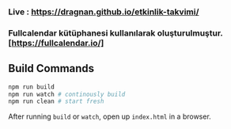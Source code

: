 
### Live : https://dragnan.github.io/etkinlik-takvimi/


### Fullcalendar kütüphanesi kullanılarak oluşturulmuştur. [https://fullcalendar.io/]




## Build Commands

```bash
npm run build
npm run watch # continously build
npm run clean # start fresh
```

After running `build` or `watch`, open up `index.html` in a browser.

